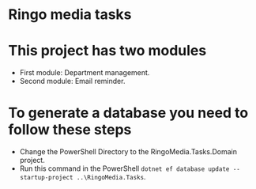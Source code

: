 # Ringo media tasks

# This project has two modules
* First module: Department management. 
* Second module: Email reminder.

# To generate a database you need to follow these steps
* Change the PowerShell Directory to the RingoMedia.Tasks.Domain project.
* Run this command in the PowerShell `dotnet ef database update --startup-project ..\RingoMedia.Tasks`.

